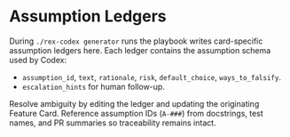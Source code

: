 # Assumption Ledgers

During `./rex-codex generator` runs the playbook writes card-specific assumption
ledgers here. Each ledger contains the assumption schema used by Codex:

- `assumption_id`, `text`, `rationale`, `risk`, `default_choice`, `ways_to_falsify`.
- `escalation_hints` for human follow-up.

Resolve ambiguity by editing the ledger and updating the originating Feature Card.
Reference assumption IDs (`A-###`) from docstrings, test names, and PR summaries so
traceability remains intact.
